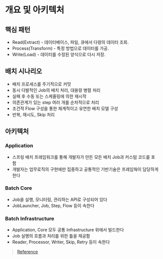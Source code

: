 
# 개요 및 아키텍처

## 핵심 패턴

- Read(Extract) - 데이터베이스, 파일, 큐에서 다량의 데이터 조회.
- Process(Transform) - 특정 방법으로 데이터를 가공.
- Write(Load) - 데이터를 수정된 양식으로 다시 저장.

## 배치 시나리오

- 배치 프로세스를 주기적으로 커밋
- 동시 다발적인 Job의 배치 처리, 대용량 병렬 처리
- 실패 후 수동 또는 스케줄링에 의한 재시작
- 의존관계가 있는 step 여러 개를 순차적으로 처리
- 조건적 Flow 구성을 통한 체계적이고 유연한 배치 모델 구성
- 반복, 재시도, Skip 처리

## 아키텍처

### Application

- 스프링 배치 프레임워크를 통해 개발자가 만든 모든 배치 Job과 커스텀 코드를 포함
- 개발자는 업무로직의 구현에만 집중하고 공통적인 기반기술은 프레임웍이 담당하게 한다

### Batch Core

- Job을 실행, 모니터링, 관리하는 API로 구성되어 있다
- JobLauncher, Job, Step, Flow 등이 속한다

### Batch Infrastructure

- Application, Core 모두 공통 Infrastructure 위에서 빌드한다
- Job 실행의 흐름과 처리를 위한 틀을 제공함
- Reader, Processor, Writer, Skip, Retry 등이 속한다


> [Reference](https://docs.spring.io/spring-batch/docs/4.3.x/reference/html/spring-batch-intro.html#spring-batch-intro)
